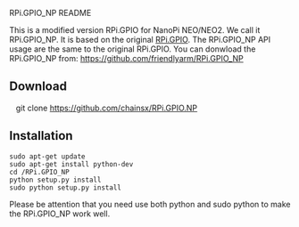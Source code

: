 RPi.GPIO_NP README

This is a modified version RPi.GPIO for NanoPi NEO/NEO2. We call it RPi.GPIO_NP.
It is based on the original [RPi.GPIO](https://pypi.python.org/pypi/RPi.GPIO).
The RPi.GPIO_NP API usage are the same to the original RPi.GPIO.
You can donwload the RPi.GPIO_NP from:
https://github.com/friendlyarm/RPi.GPIO_NP

## Download
    git clone https://github.com/chainsx/RPi.GPIO.NP

## Installation
    sudo apt-get update
    sudo apt-get install python-dev
    cd /RPi.GPIO_NP
    python setup.py install                 
    sudo python setup.py install
    
Please be attention that you need use both python and sudo python to make the RPi.GPIO_NP work well.

